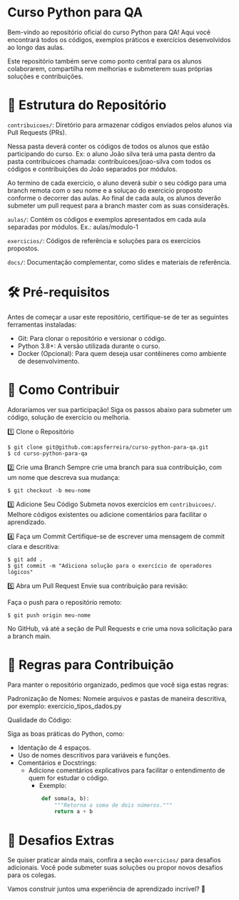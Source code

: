 # Curso Python para QA

Bem-vindo ao repositório oficial do curso Python para QA! Aqui você encontrará todos os códigos, exemplos práticos e exercícios desenvolvidos ao longo das aulas. 

Este repositório também serve como ponto central para os alunos colaborarem, compartilha    rem melhorias e submeterem suas próprias soluções e contribuições.


# 📁 Estrutura do Repositório

```contribuicoes/```: Diretório para armazenar códigos enviados pelos alunos via Pull Requests (PRs).

Nessa pasta deverá conter os códigos de todos os alunos que estão participando do curso. Ex: o aluno João silva terá uma pasta dentro da pasta contribuicoes chamada: contribuicoes/joao-silva com todos os códigos e contribuições do João separados por módulos.

Ao termino de cada exercicio, o aluno deverá subir o seu código para uma branch remota com o seu nome e a soluçao do exercicio proposto conforme o decorrer das aulas. Ao final de cada aula, os alunos deverão submeter um pull request para a branch master com as suas consideraçẽs.

```aulas/```: Contém os códigos e exemplos apresentados em cada aula separadas por módulos. 
Ex.: aulas/modulo-1 

```exercicios/```: Códigos de referência e soluções para os exercícios propostos.

```docs/```: Documentação complementar, como slides e materiais de referência.

# 🛠 Pré-requisitos

Antes de começar a usar este repositório, certifique-se de ter as seguintes ferramentas instaladas:

- Git: Para clonar o repositório e versionar o código.
- Python 3.8+: A versão utilizada durante o curso.
- Docker (Opcional): Para quem deseja usar contêineres como ambiente de desenvolvimento.


# 🚀 Como Contribuir

Adoraríamos ver sua participação! Siga os passos abaixo para submeter um código, solução de exercício ou melhoria.

1️⃣ Clone o Repositório
```console
$ git clone git@github.com:apsferreira/curso-python-para-qa.git
$ cd curso-python-para-qa
``` 

2️⃣ Crie uma Branch
Sempre crie uma branch para sua contribuição, com um nome que descreva sua mudança:
```console
$ git checkout -b meu-nome
```

3️⃣ Adicione Seu Código
Submeta novos exercícios em ```contribuicoes/```.
Melhore códigos existentes ou adicione comentários para facilitar o aprendizado.

4️⃣ Faça um Commit
Certifique-se de escrever uma mensagem de commit clara e descritiva:

```console
$ git add .
$ git commit -m "Adiciona solução para o exercício de operadores lógicos"
```

5️⃣ Abra um Pull Request
Envie sua contribuição para revisão:

Faça o push para o repositório remoto:

```console
$ git push origin meu-nome
```

No GitHub, vá até a seção de Pull Requests e crie uma nova solicitação para a branch main.

# 📜 Regras para Contribuição

Para manter o repositório organizado, pedimos que você siga estas regras:

Padronização de Nomes:
Nomeie arquivos e pastas de maneira descritiva, por exemplo: exercicio_tipos_dados.py

Qualidade do Código:

Siga as boas práticas do Python, como:

- Identação de 4 espaços.
- Uso de nomes descritivos para variáveis e funções.
- Comentários e Docstrings:
    - Adicione comentários explicativos para facilitar o entendimento de quem for estudar o código.
        - Exemplo:
        ```python
            def soma(a, b):
                """Retorna a soma de dois números."""
                return a + b
        ```
# 🌟 Desafios Extras

Se quiser praticar ainda mais, confira a seção ```exercicios/``` para desafios adicionais. Você pode submeter suas soluções ou propor novos desafios para os colegas.


Vamos construir juntos uma experiência de aprendizado incrível? 🎉
